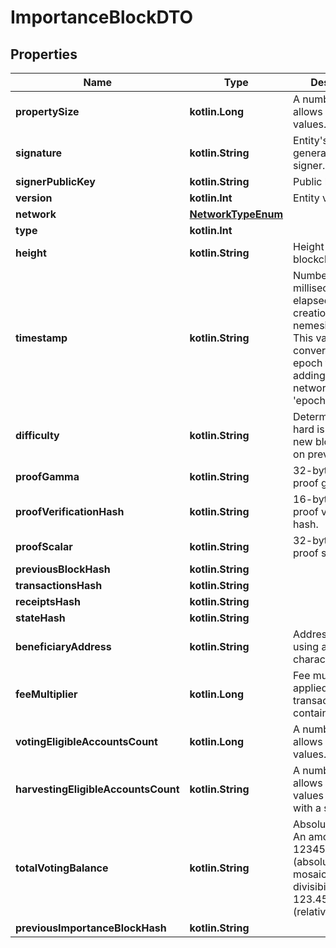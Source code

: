 
# ImportanceBlockDTO

## Properties
Name | Type | Description | Notes
------------ | ------------- | ------------- | -------------
**propertySize** | **kotlin.Long** | A number that allows uint 32 values. | 
**signature** | **kotlin.String** | Entity&#39;s signature generated by the signer. | 
**signerPublicKey** | **kotlin.String** | Public key. | 
**version** | **kotlin.Int** | Entity version. | 
**network** | [**NetworkTypeEnum**](NetworkTypeEnum.md) |  | 
**type** | **kotlin.Int** |  | 
**height** | **kotlin.String** | Height of the blockchain. | 
**timestamp** | **kotlin.String** | Number of milliseconds elapsed since the creation of the nemesis block. This value can be converted to epoch time by adding the network&#39;s &#39;epochAdjustment&#39;. | 
**difficulty** | **kotlin.String** | Determines how hard is to harvest a new block, based on previous blocks. | 
**proofGamma** | **kotlin.String** | 32-bytes VRF proof gamma. | 
**proofVerificationHash** | **kotlin.String** | 16-bytes VRF proof verification hash. | 
**proofScalar** | **kotlin.String** | 32-bytes VRF proof scalar. | 
**previousBlockHash** | **kotlin.String** |  | 
**transactionsHash** | **kotlin.String** |  | 
**receiptsHash** | **kotlin.String** |  | 
**stateHash** | **kotlin.String** |  | 
**beneficiaryAddress** | **kotlin.String** | Address encoded using a 32-character set. | 
**feeMultiplier** | **kotlin.Long** | Fee multiplier applied to transactions contained in block. | 
**votingEligibleAccountsCount** | **kotlin.Long** | A number that allows uint 32 values. | 
**harvestingEligibleAccountsCount** | **kotlin.String** | A number that allows uint 64 values represented with a string. | 
**totalVotingBalance** | **kotlin.String** | Absolute amount. An amount of 123456789 (absolute) for a mosaic with divisibility 6 means 123.456789 (relative). | 
**previousImportanceBlockHash** | **kotlin.String** |  | 



